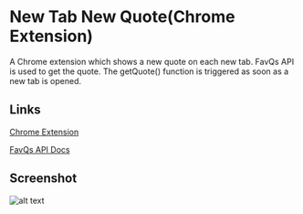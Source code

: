# New Tab New Quote(Chrome Extension)
A Chrome extension which shows a new quote on each new tab. FavQs API is used to get the quote. The getQuote() function is triggered as soon as a new tab is opened. 
## Links
[Chrome Extension](https://chrome.google.com/webstore/detail/new-tab-new-quote/nlfajjcnlhjdhdpihohlandlnhebfadd?hl=en)

[FavQs API Docs](https://favqs.com/api)
## Screenshot
![alt text](https://lh3.googleusercontent.com/36o0as_6JefJztFd1gmgUskAKX9_0vroZV9v69H5S2goiwN7ZQf2ADJEbNABLSIAuDIjc6FO=w640-h400-e365)
